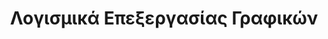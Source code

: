 ---
layout: timeline 
title: Λογισμικά Επεξεργασίας Γραφικών 
image_url: /images/unity.png
caption: Τα λογισμικά επεξεργασίας γραφικών (Photoshop, Unity, Sony Vegas) Έχουν συνήθως περίπλοκες διεπαφές, που απαιτούν πολύ χρόνο για την εκμάθησή τους. Παρ'όλα αυτά είναι πολύ δημοφιλή λογισμικά, γιατί ακριβώς προσφέρουν στον δημιουργό μεγάλη ευελιξία. Είναι ένα καλόπαράδειγμα της δυσκολίας που παρουσιάζει η αναπαράσταση πολλών διαφορετικών εντολών, σε μια γραφική διεπαφή.
events:
  - unity
  - app
  - cad
  - design
  - minecraft-end-user
  - multimodal
  - sketchpad
---